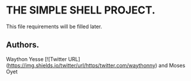 # THE SIMPLE SHELL PROJECT.

This file requirements will be filled later.

## Authors.
Waython Yesse [![Twitter URL] (https://img.shields.io/twitter/url/https/twitter.com/waythonny)
and Moses Oyet
